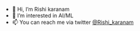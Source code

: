 - 👋 Hi, I’m Rishi karanam
- 👀 I’m interested in AI/ML
- 📫 You can reach me via twitter [@Rishi_karanam](https://twitter.com/Rishi_karanam)
